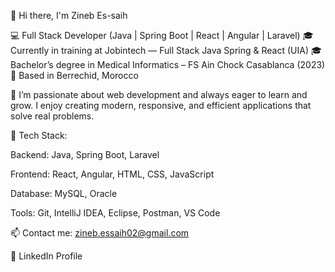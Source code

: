 👋 Hi there, I'm Zineb Es-saih

💻 Full Stack Developer (Java | Spring Boot | React | Angular | Laravel)
🎓 Currently in training at Jobintech — Full Stack Java Spring & React (UIA)
🎓 Bachelor’s degree in Medical Informatics – FS Ain Chock Casablanca (2023)
📍 Based in Berrechid, Morocco

🚀 I’m passionate about web development and always eager to learn and grow.
I enjoy creating modern, responsive, and efficient applications that solve real problems.

🧩 Tech Stack:

Backend: Java, Spring Boot, Laravel

Frontend: React, Angular, HTML, CSS, JavaScript

Database: MySQL, Oracle

Tools: Git, IntelliJ IDEA, Eclipse, Postman, VS Code

📫 Contact me: zineb.essaih02@gmail.com

💼 LinkedIn Profile
